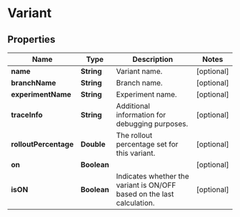 
# Variant

## Properties
Name | Type | Description | Notes
------------ | ------------- | ------------- | -------------
**name** | **String** | Variant name. |  [optional]
**branchName** | **String** | Branch name. |  [optional]
**experimentName** | **String** | Experiment name. |  [optional]
**traceInfo** | **String** | Additional information for debugging purposes. |  [optional]
**rolloutPercentage** | **Double** | The rollout percentage set for this variant. |  [optional]
**on** | **Boolean** |  |  [optional]
**isON** | **Boolean** | Indicates whether the variant is ON/OFF based on the last calculation. |  [optional]



